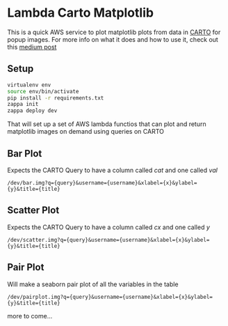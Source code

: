 # Lambda Carto Matplotlib

This is a quick AWS service to plot matplotlib plots from data in [CARTO](https://carto.com/) for popup images. For more info on what it does and how to use it, check out this [medium post](https://medium.com/@Stuart_Lynn/carto-matplotlib-amazon-aws-popup-joy-dd49fe44131d)

## Setup

```bash
virtualenv env 
source env/bin/activate 
pip install -r requirements.txt
zappa init
zappa deploy dev 
```
That will set up a set of AWS lambda functios that can plot and return matplotlib images on demand using queries on CARTO 

## Bar Plot

Expects the CARTO Query to have a column called _cat_ and one called _val_
```
/dev/bar.img?q={query}&username={username}&xlabel={x}&ylabel={y}&title={title}
```
## Scatter Plot

Expects the CARTO Query to have a column called _cx_ and one called _y_
```
/dev/scatter.img?q={query}&username={username}&xlabel={x}&ylabel={y}&title={title}
```

## Pair Plot

Will make a seaborn pair plot of all the variables in the table
```
/dev/pairplot.img?q={query}&username={username}&xlabel={x}&ylabel={y}&title={title}
```
more to come...
